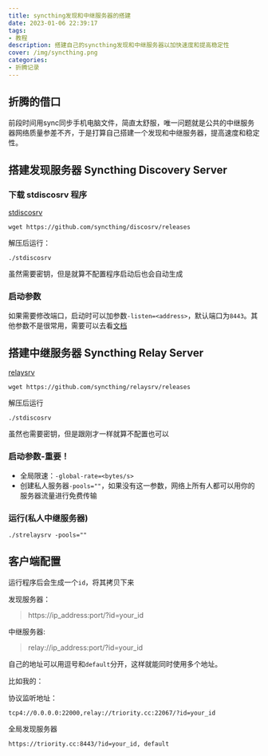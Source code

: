 ```yaml
---
title: syncthing发现和中继服务器的搭建
date: 2023-01-06 22:39:17
tags:
- 教程
description: 搭建自己的syncthing发现和中继服务器以加快速度和提高稳定性
cover: /img/syncthing.png
categories: 
- 折腾记录
---
```

## 折腾的借口
前段时间用sync同步手机电脑文件，简直太舒服，唯一问题就是公共的中继服务器网络质量参差不齐，于是打算自己搭建一个发现和中继服务器，提高速度和稳定性。

## 搭建发现服务器 Syncthing Discovery Server
### 下载 stdiscosrv 程序

[stdiscosrv](https://github.com/syncthing/discosrv/releases)

```
wget https://github.com/syncthing/discosrv/releases
```

解压后运行：

```
./stdiscosrv
```

虽然需要密钥，但是就算不配置程序启动后也会自动生成

### 启动参数
如果需要修改端口，启动时可以加参数`-listen=<address>`，默认端口为`8443`。其他参数不是很常用，需要可以去看[文档](https://docs.syncthing.net/users/stdiscosrv.html#syncthing-discovery-server)

## 搭建中继服务器 Syncthing Relay Server
[relaysrv](https://github.com/syncthing/relaysrv/releases)

```
wget https://github.com/syncthing/relaysrv/releases
```

解压后运行

```
./stdiscosrv
```

虽然也需要密钥，但是跟刚才一样就算不配置也可以
### 启动参数-重要！

+ 全局限速：`-global-rate=<bytes/s>`
+ 创建私人服务器`-pools=""`，如果没有这一参数，网络上所有人都可以用你的服务器流量进行免费传输

### 运行(私人中继服务器)
```
./strelaysrv -pools=""
```

## 客户端配置
运行程序后会生成一个`id`，将其拷贝下来

发现服务器：
> https://ip_address:port/?id=your_id

中继服务器:
> relay://ip_address:port/?id=your_id

自己的地址可以用逗号和`default`分开，这样就能同时使用多个地址。

比如我的：

协议监听地址：
```
tcp4://0.0.0.0:22000,relay://triority.cc:22067/?id=your_id
```

全局发现服务器
```
https://triority.cc:8443/?id=your_id, default
```

